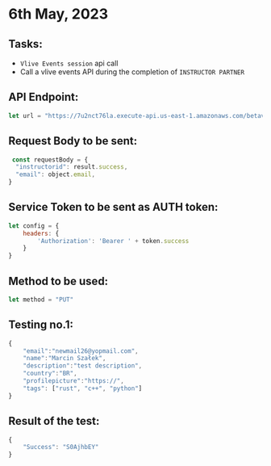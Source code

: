 # 6th May, 2023


## Tasks:

* `Vlive Events session` api call
* Call a vlive events API during the completion of `INSTRUCTOR PARTNER`
  

## API Endpoint:

```js
let url = "https://7u2nct76la.execute-api.us-east-1.amazonaws.com/betav1/provider/v1/instructormetadata";
```

## Request Body to be sent:

```js
 const requestBody = {
  "instructorid": result.success,
  "email": object.email,
}
```

## Service Token to be sent as AUTH token:

```js
let config = {
    headers: {
        'Authorization': 'Bearer ' + token.success
    }
}
```


## Method to be used:

```js
let method = "PUT"
```

## Testing no.1:

```js
{
    "email":"newmail26@yopmail.com",
    "name":"Marcin Szałek",
    "description":"test description",
    "country":"BR",
    "profilepicture":"https://",
    "tags": ["rust", "c++", "python"]
}
```

## Result of the test:

```js
{
    "Success": "S0AjhbEY"
}
```